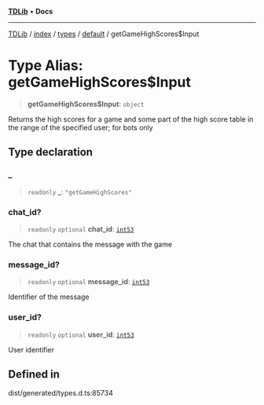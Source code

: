 [**TDLib**](../../../../../../README.md) • **Docs**

***

[TDLib](../../../../../../modules.md) / [index](../../../../../README.md) / [types](../../../README.md) / [default](../README.md) / getGameHighScores$Input

# Type Alias: getGameHighScores$Input

> **getGameHighScores$Input**: `object`

Returns the high scores for a game and some part of the high score table in the range of the specified user; for bots only

## Type declaration

### \_

> `readonly` **\_**: `"getGameHighScores"`

### chat\_id?

> `readonly` `optional` **chat\_id**: [`int53`](int53.md)

The chat that contains the message with the game

### message\_id?

> `readonly` `optional` **message\_id**: [`int53`](int53.md)

Identifier of the message

### user\_id?

> `readonly` `optional` **user\_id**: [`int53`](int53.md)

User identifier

## Defined in

dist/generated/types.d.ts:85734
